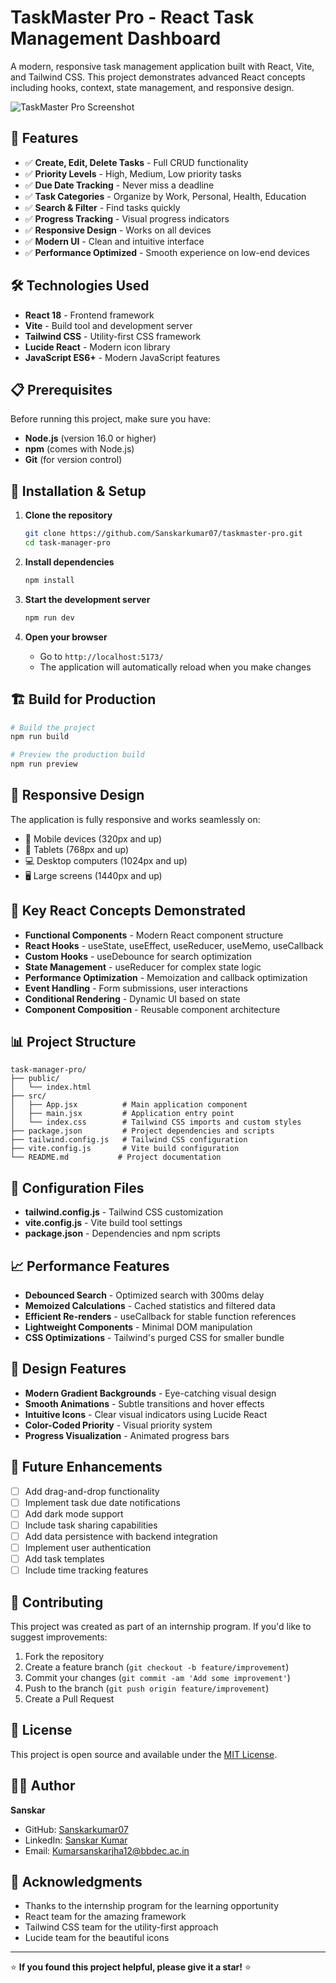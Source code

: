# TaskMaster Pro - React Task Management Dashboard

A modern, responsive task management application built with React, Vite, and Tailwind CSS. This project demonstrates advanced React concepts including hooks, context, state management, and responsive design.

![TaskMaster Pro Screenshot](./screenshot.png)

## 🚀 Features

- ✅ **Create, Edit, Delete Tasks** - Full CRUD functionality
- ✅ **Priority Levels** - High, Medium, Low priority tasks
- ✅ **Due Date Tracking** - Never miss a deadline
- ✅ **Task Categories** - Organize by Work, Personal, Health, Education
- ✅ **Search & Filter** - Find tasks quickly
- ✅ **Progress Tracking** - Visual progress indicators
- ✅ **Responsive Design** - Works on all devices
- ✅ **Modern UI** - Clean and intuitive interface
- ✅ **Performance Optimized** - Smooth experience on low-end devices

## 🛠️ Technologies Used

- **React 18** - Frontend framework
- **Vite** - Build tool and development server
- **Tailwind CSS** - Utility-first CSS framework
- **Lucide React** - Modern icon library
- **JavaScript ES6+** - Modern JavaScript features

## 📋 Prerequisites

Before running this project, make sure you have:

- **Node.js** (version 16.0 or higher)
- **npm** (comes with Node.js)
- **Git** (for version control)

## 🚀 Installation & Setup

1. **Clone the repository**
   ```bash
   git clone https://github.com/Sanskarkumar07/taskmaster-pro.git
   cd task-manager-pro
   ```

2. **Install dependencies**
   ```bash
   npm install
   ```

3. **Start the development server**
   ```bash
   npm run dev
   ```

4. **Open your browser**
   - Go to `http://localhost:5173/`
   - The application will automatically reload when you make changes

## 🏗️ Build for Production

```bash
# Build the project
npm run build

# Preview the production build
npm run preview
```

## 📱 Responsive Design

The application is fully responsive and works seamlessly on:
- 📱 Mobile devices (320px and up)
- 📱 Tablets (768px and up)
- 💻 Desktop computers (1024px and up)
- 🖥️ Large screens (1440px and up)

## 🎯 Key React Concepts Demonstrated

- **Functional Components** - Modern React component structure
- **React Hooks** - useState, useEffect, useReducer, useMemo, useCallback
- **Custom Hooks** - useDebounce for search optimization
- **State Management** - useReducer for complex state logic
- **Performance Optimization** - Memoization and callback optimization
- **Event Handling** - Form submissions, user interactions
- **Conditional Rendering** - Dynamic UI based on state
- **Component Composition** - Reusable component architecture

## 📊 Project Structure

```
task-manager-pro/
├── public/
│   └── index.html
├── src/
│   ├── App.jsx          # Main application component
│   ├── main.jsx         # Application entry point
│   └── index.css        # Tailwind CSS imports and custom styles
├── package.json         # Project dependencies and scripts
├── tailwind.config.js   # Tailwind CSS configuration
├── vite.config.js       # Vite build configuration
└── README.md           # Project documentation
```

## 🔧 Configuration Files

- **tailwind.config.js** - Tailwind CSS customization
- **vite.config.js** - Vite build tool settings
- **package.json** - Dependencies and npm scripts

## 📈 Performance Features

- **Debounced Search** - Optimized search with 300ms delay
- **Memoized Calculations** - Cached statistics and filtered data
- **Efficient Re-renders** - useCallback for stable function references
- **Lightweight Components** - Minimal DOM manipulation
- **CSS Optimizations** - Tailwind's purged CSS for smaller bundle

## 🎨 Design Features

- **Modern Gradient Backgrounds** - Eye-catching visual design
- **Smooth Animations** - Subtle transitions and hover effects
- **Intuitive Icons** - Clear visual indicators using Lucide React
- **Color-Coded Priority** - Visual priority system
- **Progress Visualization** - Animated progress bars

## 📝 Future Enhancements

- [ ] Add drag-and-drop functionality
- [ ] Implement task due date notifications
- [ ] Add dark mode support
- [ ] Include task sharing capabilities
- [ ] Add data persistence with backend integration
- [ ] Implement user authentication
- [ ] Add task templates
- [ ] Include time tracking features

## 🤝 Contributing

This project was created as part of an internship program. If you'd like to suggest improvements:

1. Fork the repository
2. Create a feature branch (`git checkout -b feature/improvement`)
3. Commit your changes (`git commit -am 'Add some improvement'`)
4. Push to the branch (`git push origin feature/improvement`)
5. Create a Pull Request

## 📄 License

This project is open source and available under the [MIT License](LICENSE).

## 👨‍💻 Author

**Sanskar**
- GitHub: [Sanskarkumar07](https://github.com/Sanskarkumar07)
- LinkedIn: [Sanskar Kumar](https://www.linkedin.com/in/sanskarkumar07/)
- Email: Kumarsanskarjha12@bbdec.ac.in

## 🙏 Acknowledgments

- Thanks to the internship program for the learning opportunity
- React team for the amazing framework
- Tailwind CSS team for the utility-first approach
- Lucide team for the beautiful icons

---

⭐ **If you found this project helpful, please give it a star!** ⭐